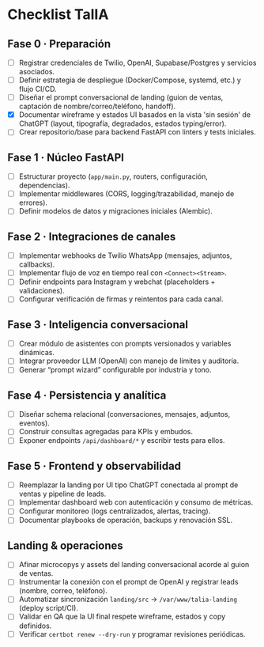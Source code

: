 # Checklist TalIA

## Fase 0 · Preparación
- [ ] Registrar credenciales de Twilio, OpenAI, Supabase/Postgres y servicios asociados.
- [ ] Definir estrategia de despliegue (Docker/Compose, systemd, etc.) y flujo CI/CD.
- [ ] Diseñar el prompt conversacional de landing (guion de ventas, captación de nombre/correo/teléfono, handoff).
- [x] Documentar wireframe y estados UI basados en la vista 'sin sesión' de ChatGPT (layout, tipografía, degradados, estados typing/error).
- [ ] Crear repositorio/base para backend FastAPI con linters y tests iniciales.

## Fase 1 · Núcleo FastAPI
- [ ] Estructurar proyecto (`app/main.py`, routers, configuración, dependencias).
- [ ] Implementar middlewares (CORS, logging/trazabilidad, manejo de errores).
- [ ] Definir modelos de datos y migraciones iniciales (Alembic).

## Fase 2 · Integraciones de canales
- [ ] Implementar webhooks de Twilio WhatsApp (mensajes, adjuntos, callbacks).
- [ ] Implementar flujo de voz en tiempo real con `<Connect><Stream>`.
- [ ] Definir endpoints para Instagram y webchat (placeholders + validaciones).
- [ ] Configurar verificación de firmas y reintentos para cada canal.

## Fase 3 · Inteligencia conversacional
- [ ] Crear módulo de asistentes con prompts versionados y variables dinámicas.
- [ ] Integrar proveedor LLM (OpenAI) con manejo de límites y auditoría.
- [ ] Generar “prompt wizard” configurable por industria y tono.

## Fase 4 · Persistencia y analítica
- [ ] Diseñar schema relacional (conversaciones, mensajes, adjuntos, eventos).
- [ ] Construir consultas agregadas para KPIs y embudos.
- [ ] Exponer endpoints `/api/dashboard/*` y escribir tests para ellos.

## Fase 5 · Frontend y observabilidad
- [ ] Reemplazar la landing por UI tipo ChatGPT conectada al prompt de ventas y pipeline de leads.
- [ ] Implementar dashboard web con autenticación y consumo de métricas.
- [ ] Configurar monitoreo (logs centralizados, alertas, tracing).
- [ ] Documentar playbooks de operación, backups y renovación SSL.

## Landing & operaciones
- [ ] Afinar microcopys y assets del landing conversacional acorde al guion de ventas.
- [ ] Instrumentar la conexión con el prompt de OpenAI y registrar leads (nombre, correo, teléfono).
- [ ] Automatizar sincronización `landing/src` → `/var/www/talia-landing` (deploy script/CI).
- [ ] Validar en QA que la UI final respete wireframe, estados y copy definidos.
- [ ] Verificar `certbot renew --dry-run` y programar revisiones periódicas.
